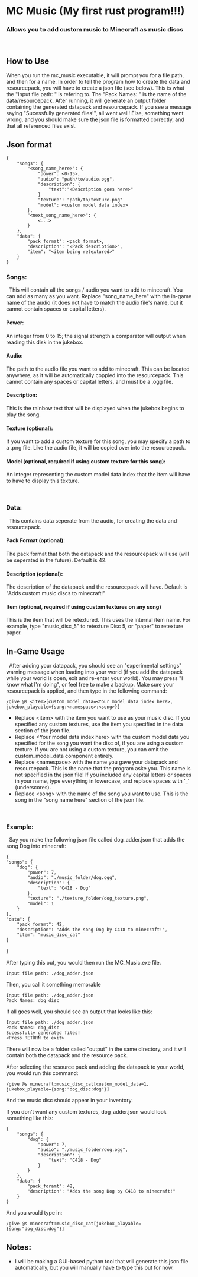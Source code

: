 # MC Music (My first rust program!!!)
### Allows you to add custom music to Minecraft as music discs

<br>

## How to Use

When you run the mc_music executable, it will prompt you for a file path, and then for a name. In order to tell the program how to create the data and resourcepack, you will have to create a json file (see below). This is what the "Input file path: " is refering to. The "Pack Names: " is the name of the data/resourcepack. After running, it will generate an output folder containing the generated datapack and resourcepack. If you see a message saying "Sucessfully generated files!", all went well! Else, something went wrong, and you should make sure the json file is formatted correctly, and that all referenced files exist.

## Json format
    {
        "songs": {
            "<song_name_here>": {
                "power": <0-15>,
                "audio": "path/to/audio.ogg",
                "description": {
                    "text":"<Description goes here>"
                }
                "texture": "path/to/texture.png"
                "model": <custom model data index>
            },
            "<next_song_name_here>": {
                <...>
            }
        },
        "data": {
            "pack_format": <pack_format>,
            "description": "<Pack description>",
            "item": "<item being retextured>"
        }
    }

### Songs:
&nbsp; This will contain all the songs / audio you want to add to minecraft. You can add as many as you want. Replace "song_name_here" with the in-game name of the audio (it does not have to match the audio file's name, but it cannot contain spaces or capital letters).

#### Power:
An integer from 0 to 15; the signal strength a comparator will output when reading this disk in the jukebox.

#### Audio:
The path to the audio file you want to add to minecraft. This can be located anywhere, as it will be automatically coppied into the resourcepack. This cannot contain any spaces or capital letters, and must be a .ogg file.

#### Description:
This is the rainbow text that will be displayed when the jukebox begins to play the song.

#### Texture (optional):
If you want to add a custom texture for this song, you may specify a path to a .png file. Like the audio file, it will be copied over into the resourcepack.

#### Model (optional, required if using custom texture for this song):
An integer representing the custom model data index that the item will have to have to display this texture.

<br>

### Data:
&nbsp; This contains data seperate from the audio, for creating the data and resourcepack.

#### Pack Format (optional):
The pack format that both the datapack and the resourcepack will use (will be seperated in the future). Default is 42.

#### Description (optional):
The description of the datapack and the resourcepack will have. Default is "Adds custom music discs to minecraft!"

#### Item (optional, required if using custom textures on any song)
This is the item that will be retextured. This uses the internal item name. For example, type "music_disc_5" to retexture Disc 5, or "paper" to retexture paper.


## In-Game Usage
&nbsp; After adding your datapack, you should see an "experimental settings" warning message when loading into your world (if you add the datapack while your world is open, exit and re-enter your world). You may press "I know what I'm doing", or feel free to make a backup. Make sure your resourcepack is applied, and then type in the following command:

    /give @s <item>[custom_model_data=<Your model data index here>, jukebox_playable={song:<namespace>:<song>}]

- Replace \<item\> with the item you want to use as your music disc. If you specified any custom textures, use the item you specified in the data section of the json file.
- Replace \<Your model data index here\> with the custom model data you specified for the song you want the disc of, if you are using a custom texture. If you are not using a custom texture, you can omit the custom_model_data component entirely.
- Replace \<namespace\> with the name you gave your datapack and resourcepack. This is the name that the program aske you. This name is not specified in the json file! If you included any capital letters or spaces in your name, type everything in lowercase, and replace spaces with '_' (underscores).
- Replace \<song\> with the name of the song you want to use. This is the song in the "song name here" section of the json file.

<br>

### Example:
&nbsp; Say you make the following json file called dog_adder.json that adds the song Dog into minecraft:

    {
    "songs": {
        "dog": {
            "power": 7,
            "audio": "./music_folder/dog.ogg",
            "description": {
                "text": "C418 - Dog"
            },
            "texture": "./texture_folder/dog_texture.png",
            "model": 1
        }
    },
    "data": {
        "pack_foramt": 42,
        "description": "Adds the song Dog by C418 to minecraft!",
        "item": "music_disc_cat"
    }
}


After typing this  out, you would then run the MC_Music.exe file.

    Input file path: ./dog_adder.json

Then, you call it something memorable

    Input file path: ./dog_adder.json
    Pack Names: dog_disc

If all goes well, you should see an output that looks like this:

    Input file path: ./dog_adder.json
    Pack Names: dog_disc
    Sucessfully generated files!
    <Press RETURN to exit>

There will now be a folder called "output" in the same directory, and it will contain both the datapack and the resource pack.

After selecting the resource pack and adding the datapack to your world, you would run this command:

    /give @s minecraft:music_disc_cat[custom_model_data=1, jukebox_playable={song:"dog_disc:dog"}]

And the music disc should appear in your inventory.

If you don't want any custom textures, dog_adder.json would look something like this:

    {
        "songs": {
            "dog": {
                "power": 7,
                "audio": "./music_folder/dog.ogg",
                "description": {
                    "text": "C418 - Dog"
                }
            }
        },
        "data": {
            "pack_foramt": 42,
            "description": "Adds the song Dog by C418 to minecraft!"
        }
    }

And you would type in:

    /give @s minecraft:music_disc_cat[jukebox_playable={song:"dog_disc:dog"}]

## Notes:
- I will be making a GUI-based python tool that will generate this json file automatically, but you will manually have to type this out for now.



